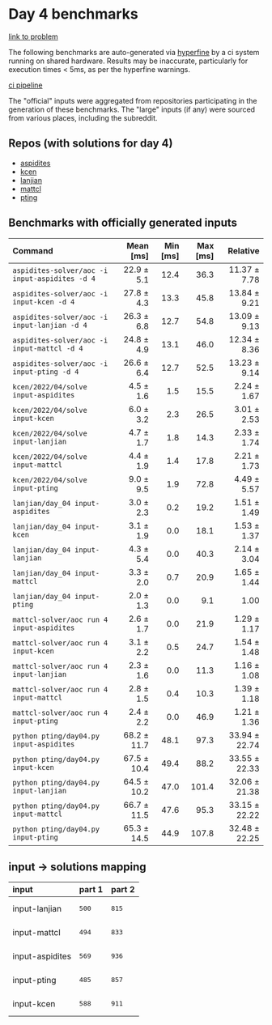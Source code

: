 # Day 4 benchmarks

[link to problem](http://adventofcode.com/2022/day/4)

The following benchmarks are auto-generated via [hyperfine](https://github.com/sharkdp/hyperfine) by a ci system running on shared hardware. Results may be inaccurate, particularly for execution times < 5ms, as per the hyperfine warnings.

[ci pipeline](http://ci.papercode.net:8080/teams/aoc2022/pipelines/aoc-compare-2022)

The "official" inputs were aggregated from repositories participating in the generation of these benchmarks. The "large" inputs (if any) were sourced from various places, including the subreddit.

## Repos (with solutions for day 4)


- [aspidites](https://github.com/aspidites/aoc2022)
- [kcen](https://github.com/kcen/AdventOfCode)
- [lanjian](https://github.com/LanJian/aoc-2022)
- [mattcl](https://github.com/mattcl/aoc2022)
- [pting](https://github.com/pting/aoc2022)

## Benchmarks with officially generated inputs
| Command | Mean [ms] | Min [ms] | Max [ms] | Relative |
|:---|---:|---:|---:|---:|
| `aspidites-solver/aoc -i input-aspidites -d 4` | 22.9 ± 5.1 | 12.4 | 36.3 | 11.37 ± 7.78 |
| `aspidites-solver/aoc -i input-kcen -d 4` | 27.8 ± 4.3 | 13.3 | 45.8 | 13.84 ± 9.21 |
| `aspidites-solver/aoc -i input-lanjian -d 4` | 26.3 ± 6.8 | 12.7 | 54.8 | 13.09 ± 9.13 |
| `aspidites-solver/aoc -i input-mattcl -d 4` | 24.8 ± 4.9 | 13.1 | 46.0 | 12.34 ± 8.36 |
| `aspidites-solver/aoc -i input-pting -d 4` | 26.6 ± 6.4 | 12.7 | 52.5 | 13.23 ± 9.14 |
| `kcen/2022/04/solve input-aspidites` | 4.5 ± 1.6 | 1.5 | 15.5 | 2.24 ± 1.67 |
| `kcen/2022/04/solve input-kcen` | 6.0 ± 3.2 | 2.3 | 26.5 | 3.01 ± 2.53 |
| `kcen/2022/04/solve input-lanjian` | 4.7 ± 1.7 | 1.8 | 14.3 | 2.33 ± 1.74 |
| `kcen/2022/04/solve input-mattcl` | 4.4 ± 1.9 | 1.4 | 17.8 | 2.21 ± 1.73 |
| `kcen/2022/04/solve input-pting` | 9.0 ± 9.5 | 1.9 | 72.8 | 4.49 ± 5.57 |
| `lanjian/day_04 input-aspidites` | 3.0 ± 2.3 | 0.2 | 19.2 | 1.51 ± 1.49 |
| `lanjian/day_04 input-kcen` | 3.1 ± 1.9 | 0.0 | 18.1 | 1.53 ± 1.37 |
| `lanjian/day_04 input-lanjian` | 4.3 ± 5.4 | 0.0 | 40.3 | 2.14 ± 3.04 |
| `lanjian/day_04 input-mattcl` | 3.3 ± 2.0 | 0.7 | 20.9 | 1.65 ± 1.44 |
| `lanjian/day_04 input-pting` | 2.0 ± 1.3 | 0.0 | 9.1 | 1.00 |
| `mattcl-solver/aoc run 4 input-aspidites` | 2.6 ± 1.7 | 0.0 | 21.9 | 1.29 ± 1.17 |
| `mattcl-solver/aoc run 4 input-kcen` | 3.1 ± 2.2 | 0.5 | 24.7 | 1.54 ± 1.48 |
| `mattcl-solver/aoc run 4 input-lanjian` | 2.3 ± 1.6 | 0.0 | 11.3 | 1.16 ± 1.08 |
| `mattcl-solver/aoc run 4 input-mattcl` | 2.8 ± 1.5 | 0.4 | 10.3 | 1.39 ± 1.18 |
| `mattcl-solver/aoc run 4 input-pting` | 2.4 ± 2.2 | 0.0 | 46.9 | 1.21 ± 1.36 |
| `python pting/day04.py input-aspidites` | 68.2 ± 11.7 | 48.1 | 97.3 | 33.94 ± 22.74 |
| `python pting/day04.py input-kcen` | 67.5 ± 10.4 | 49.4 | 88.2 | 33.55 ± 22.33 |
| `python pting/day04.py input-lanjian` | 64.5 ± 10.2 | 47.0 | 101.4 | 32.06 ± 21.38 |
| `python pting/day04.py input-mattcl` | 66.7 ± 11.5 | 47.6 | 95.3 | 33.15 ± 22.22 |
| `python pting/day04.py input-pting` | 65.3 ± 14.5 | 44.9 | 107.8 | 32.48 ± 22.25 |

## input -> solutions mapping
|input|part 1|part 2|
|:---|:---|:---|
|input-lanjian|<pre>500</pre>|<pre>815</pre>|
|input-mattcl|<pre>494</pre>|<pre>833</pre>|
|input-aspidites|<pre>569</pre>|<pre>936</pre>|
|input-pting|<pre>485</pre>|<pre>857</pre>|
|input-kcen|<pre>588</pre>|<pre>911</pre>|
